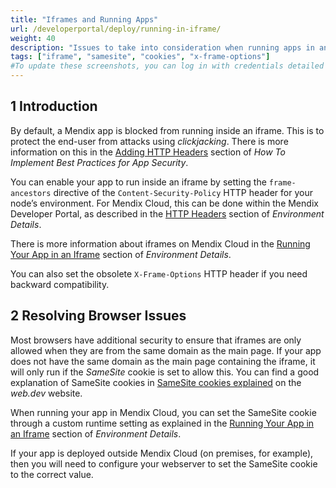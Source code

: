 ```yaml
---
title: "Iframes and Running Apps"
url: /developerportal/deploy/running-in-iframe/
weight: 40
description: "Issues to take into consideration when running apps in an iframe"
tags: ["iframe", "samesite", "cookies", "x-frame-options"]
#To update these screenshots, you can log in with credentials detailed in How to Update Screenshots Using Team Apps.
---
```


## 1 Introduction

By default, a Mendix app is blocked from running inside an iframe. This is to protect the end-user from attacks using *clickjacking*. There is more information on this in the [Adding HTTP Headers](/howto/security/best-practices-security/#adding-http-header) section of *How To Implement Best Practices for App Security*.

You can enable your app to run inside an iframe by setting the `frame-ancestors` directive of the `Content-Security-Policy` HTTP header for your node’s environment. For Mendix Cloud, this can be done within the Mendix Developer Portal, as described in the [HTTP Headers](/developerportal/deploy/environments-details/#http-headers) section of *Environment Details*.

There is more information about iframes on Mendix Cloud in the [Running Your App in an Iframe](/developerportal/deploy/environments-details/#iframe) section of *Environment Details*.

You can also set the obsolete `X-Frame-Options` HTTP header if you need backward compatibility. 

## 2 Resolving Browser Issues

Most browsers have additional security to ensure that iframes are only allowed when they are from the same domain as the main page. If your app does not have the same domain as the main page containing the iframe, it will only run if the *SameSite* cookie is set to allow this. You can find a good explanation of SameSite cookies in [SameSite cookies explained](https://web.dev/samesite-cookies-explained/) on the *web.dev* website.

When running your app in Mendix Cloud, you can set the SameSite cookie through a custom runtime setting as explained in the [Running Your App in an Iframe](/developerportal/deploy/environments-details/#iframe) section of *Environment Details*.

If your app is deployed outside Mendix Cloud (on premises, for example), then you will need to configure your webserver to set the SameSite cookie to the correct value.
